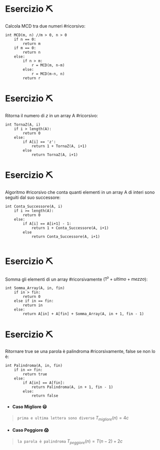 # Esercizio ⛏️
Calcola MCD tra due numeri #ricorsivo:

``` Pseudocodice TI:"MCD" "FOLD"
int MCD(m, n) //m > 0, n > 0
	if n == 0: 
		return m
	if m == 0:
		return n
	else:
		if n > m:
			r = MCD(m, n-m)
		else:
			r = MCD(m-n, n)
		return r
```

# Esercizio ⛏️
Ritorna il numero di $z$ in un array A #ricorsivo:

``` Pseudocodice TI:"TornaZ" "FOLD"
int TornaZ(A, i)
	if i > length(A):
		return 0
	else:
		if A[i] == 'z':
			return 1 + TornaZ(A, i+1)
		else
			return TornaZ(A, i+1)
```

# Esercizio ⛏️
Algoritmo #ricorsivo che conta quanti elementi in un array A di interi sono seguiti dal suo successore:

``` Pseudocodice TI:"Conta_Successore" "FOLD"
int Conta_Successore(A, i)
	if i >= length(A):
		return 0
	else:
		if A[i] == A[i+1] - 1:
			return 1 + Conta_Successore(A, i+1)
		else
			return Conta_Successore(A, i+1)
	
```

# Esercizio ⛏️
Somma gli elementi di un array #ricorsivamente ($1^o + ultimo + mezzo$):

``` Pseudocodice TI:"Somma_Array" "FOLD"
int Somma_Array(A, in, fin)
	if in > fin:
		return 0
	else if in == fin:
		return in
	else:
		return A[in] + A[fin] + Somma_Array(A, in + 1, fin - 1)
```

# Esercizio ⛏️
Ritornare true se una parola è palindroma #ricorsivamente, false se non lo è:

``` Pseudocodice TI:"Palindroma" "FOLD"
int Palindroma(A, in, fin)
	if in => fin:
		return true
	else:
		if A[in] == A[fin]:
			return Palindroma(A, in + 1, fin - 1)
		else:
			return false
```

- #### Caso Migliore 😃
>`prima e ultima lettera sono diverse`
$T_{migliore}(n) = 4c$

- #### Caso Peggiore 😱
>`la parola è palindroma`
$T_{peggiore}(n) = T(n-2) + 2c$